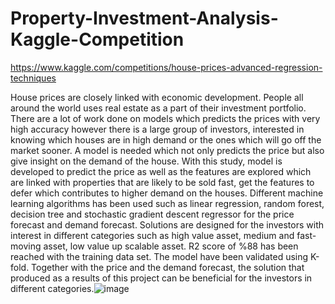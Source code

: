 # Property-Investment-Analysis-Kaggle-Competition

https://www.kaggle.com/competitions/house-prices-advanced-regression-techniques

House prices are closely linked with economic development. People all around the world uses real estate as a part of their investment portfolio. There are a lot of work done on models which predicts the prices with very high accuracy however there is a large group of investors, interested in knowing which houses are in high demand or the ones which will go off the market sooner. A model is needed which not only predicts the price but also give insight on the demand of the house. With this study, model is developed to predict the price as well as the features are explored which are linked with properties that are likely to be sold fast,  get the features to defer which contributes to higher demand on the houses. Different machine learning algorithms has been used such as linear regression, random  forest, decision tree and stochastic gradient descent regressor for the price forecast and demand forecast. Solutions are designed for the investors with interest in different categories such as high value asset, medium and fast-moving asset, low value up scalable asset. R2 score of %88 has been reached with the training data set. The model have been validated using K-fold. Together with the price and the demand forecast, the solution that produced as a results of this project can be beneficial for the investors in different categories.![image](https://github.com/eburakelevli/Property-Investment-Analysis/assets/109799374/245edd23-802e-4ffb-a2ef-5780d2c6cb49)
